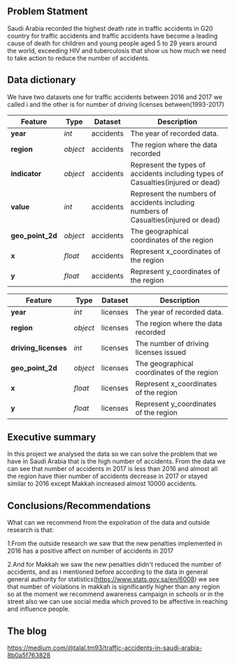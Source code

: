 ## Problem Statment

Saudi Arabia recorded the highest death rate in traffic accidents in G20 country for traffic accidents and traffic accidents have become a leading cause of death for children and young people aged 5 to 29 years around the world, exceeding HIV and tuberculosis that show us how much we need to take action to reduce the number of accidents.


## Data dictionary

We have two datasets one for traffic accidents between 2016 and 2017 we called i and the other is for number of driving licenses between(1993-2017)

|Feature|Type|Dataset|Description|
|---|---|---|---|
|**year**|*int*|accidents|The year of recorded data.| 
|**region**|*object*|accidents|The region where the data recorded |
|**indicator**|*object*|accidents|Represent the types of accidents including types of Casualties(injured or dead) |
|**value**|*int*|accidents|Represent the numbers of accidents including numbers of Casualties(injured or dead)|
|**geo_point_2d**|*object*|accidents|The geographical coordinates of the region|
|**x**|*float*|accidents|Represent x_coordinates of the region |
|**y**|*float*|accidents|Represent y_coordinates of the region|

|Feature|Type|Dataset|Description|
|---|---|---|---|
|**year**|*int*|licenses|The year of recorded data.| 
|**region**|*object*|licenses|The region where the data recorded |
|**driving_licenses**|*int*|licenses|The number of driving licenses issued|
|**geo_point_2d**|*object*|licenses|The geographical coordinates of the region|
|**x**|*float*|licenses|Represent x_coordinates of the region |
|**y**|*float*|licenses|Represent y_coordinates of the region|


## Executive summary


In this project we analysed the data so we can solve the problem that we have in Saudi Arabia that is the high number of accidents.
From the data we can see that number of accidents in 2017 is less than 2016 and almost all the region have thier number of accidents decrease in 2017 or stayed similar to 2016 except Makkah increased almost 10000 accidents.


## Conclusions/Recommendations

What can we recommend from the expolration of the data and outside research is that:

1.From the outside research we saw that the new penalties implemented in 2016 has a positive affect on number of accidents in 2017 

2.And for Makkah we saw the new penalties didn't reduced the number of accidents, and as i mentioned before according to the data in general general authority for statistics(https://www.stats.gov.sa/en/6008) we see that number of violations in makkah is significantly higher than any region so at the moment we recommend awareness campaign in schools or in the street also we can use social media which proved to be affective in reaching and influence people.

## The blog

https://medium.com/@talal.tm93/traffic-accidents-in-saudi-arabia-8b0a5f763828